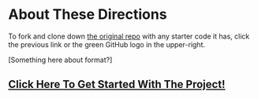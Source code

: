 # About These Directions

To fork and clone down [the original repo](https://github.com/abbreviatedman/example-docsify-project) with any starter code it has, click the previous link or the green GitHub logo in the upper-right.

[Something here about format?]

## [Click Here To Get Started With The Project!](/1-intro-and-learning-objectives/intro-and-learning-objectives.md)
